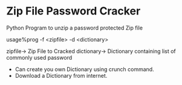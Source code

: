 # Zip File Password Cracker

Python Program to unzip a password protected Zip file

usage%prog -f \<zipfile\> -d \<dictionary\>

zipfile-> Zip File to Cracked
dictionary-> Dictionary containing list of commonly used password

* Can create you own Dictionary using crunch command.
* Download a Dictionary from internet.
